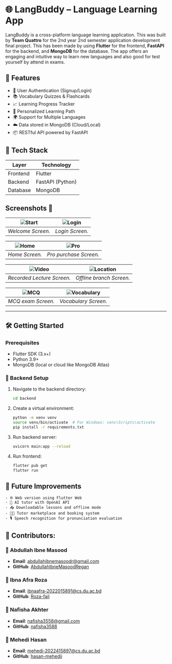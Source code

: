 # 🌐 LangBuddy – Language Learning App

LangBuddy is a cross-platform language learning application. This was built by **Team Quattro** for the 2nd year 2nd semester application development final project. This has been made by using **Flutter** for the frontend, **FastAPI** for the backend, and **MongoDB** for the database. The app offers an engaging and intuitive way to learn new languages and also good for test yourself by attend in exams.

## 📱 Features

- 🔐 User Authentication (Signup/Login)
- 📚 Vocabulary Quizzes & Flashcards
- 📈 Learning Progress Tracker
- 🎯 Personalized Learning Path
- 🌍 Support for Multiple Languages
- ☁️ Data stored in MongoDB (Cloud/Local)
- 📦 RESTful API powered by FastAPI

## 🧰 Tech Stack

| Layer                          | Technology         |
|--------------------------------|--------------------|
| Frontend                       | Flutter            |
| Backend                        | FastAPI (Python)   |
| Database                       | MongoDB            |


## **Screenshots 📸**

| ![Start](readme/welcome.jpg) | ![Login](readme/login.jpg) |
|:-------------------:|:------------------:|
| _Welcome Screen._ | _Login Screen._ |

| ![Home](readme/home.jpg) | ![Pro](readme/getpro.jpg) |
|:-------------------:|:------------------:|
| _Home Screen._ | _Pro purchase Screen._ |

| ![Video](readme/video.jpg) | ![Location](readme/location.jpg) |
|:-------------------:|:------------------:|
| _Recorded Lecture Screen._ | _Offline branch Screen._ |

| ![MCQ](readme/mcq.jpg) | ![Vocabulary](readme/vocabulary.jpg) |
|:-------------------:|:------------------:|
| _MCQ exam Screen._ | _Vocabulary Screen._ |

--- 
## 🛠️ Getting Started

### Prerequisites

- Flutter SDK (3.x+)
- Python 3.9+
- MongoDB (local or cloud like MongoDB Atlas)

### 🔧 Backend Setup

1. Navigate to the backend directory:
   ```bash
   cd backend
   ```

2. Create a virtual environment:
    ```bash
    python -m venv venv
    source venv/bin/activate  # For Windows: venv\Scripts\activate
    pip install -r requirements.txt
   ```

3. Run backend server:
    ```bash
   uvicorn main:app --reload
   ```
   
4. Run frontend:
    ```bash
   flutter pub get
   flutter run
    ```

## 🚀 Future Improvements
    - 🌐 Web version using Flutter Web
    - 🧠 AI tutor with OpenAI API
    - 📥 Downloadable lessons and offline mode
    - 🧑‍🏫 Tutor marketplace and booking system
    - 🎙️ Speech recognition for pronunciation evaluation


## 🙌 Contributors:
### 👤 Abdullah Ibne Masood
- **Email**: [abdullahibnemasoodr@gmail.com](mailto:abdullahibnemasoodr@gmail.com)
- **GitHub**: [AbdullahIbneMasoodRegan](https://github.com/AbdullahIbneMasoodRegan)

### 👤 Ibna Afra Roza
- **Email**: [ibnaafra-2022015891@cs.du.ac.bd](mailto:ibnaafra-2022015891@cs.du.ac.bd)
- **GitHub**: [Roza-fail](https://www.github.com/Roza-fail)

### 👤 Nafisha Akhter
- **Email**: [nafisha3558@gmail.com](mailto:nafisha3558@gmail.com)
- **GitHub**: [nafisha3588](https://github.com/nafisha3588)

### 👤 Mehedi Hasan
- **Email**: [mehedi-2022415897@cs.du.ac.bd](mailto:mehedi-2022415897@cs.du.ac.bd)
- **GitHub**: [hasan-mehedii](https://www.github.com/hasan-mehedii)
